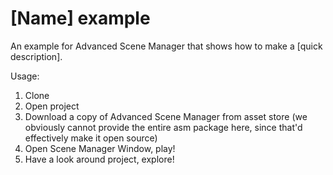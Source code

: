 # [Name] example
An example for Advanced Scene Manager that shows how to make a [quick description].

Usage:
1. Clone
2. Open project
3. Download a copy of Advanced Scene Manager from asset store (we obviously cannot provide the entire asm package here, since that'd effectively make it open source)
4. Open Scene Manager Window, play!
5. Have a look around project, explore!
